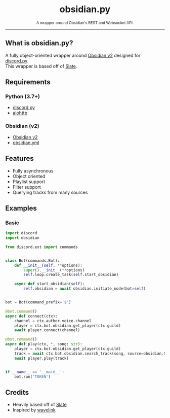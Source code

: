 <h1 align="center">
    obsidian.py
</h1>
<p align="center">
    <sup>
        A wrapper around Obsidian's REST and Websocket API.
    </sup>
</p>

----

## What is obsidian.py?
A fully object-oriented wrapper around [Obsidian v2](https://github.com/mixtape-bot/obsidian/blob/v2/) designed for [discord.py](https://github.com/Rapptz/discord.py/).  
This wrapper is based off of [Slate](https://github.com/Axelancerr/Slate).

## Requirements
### Python (3.7+)
- [discord.py](https://pypi.org/project/discord.py/)
- [aiohttp](https://pypi.org/project/aiohttp/)
### Obsidian (v2)
- [Obsidian v2](https://tinyurl.com/obsidian-v2)
- [obsidian.yml](https://github.com/mixtape-bot/obsidian/blob/v2/obsidian.yml/)

## Features
- Fully asynchronous
- Object oriented
- Playlist support
- Filter support
- Querying tracks from many sources 

## Examples 
### Basic
```py 
import discord
import obsidian

from discord.ext import commands


class Bot(commands.Bot):
    def __init__(self, **options):
        super().__init__(**options)
        self.loop.create_task(self.start_obsidian)

    async def start_obsidian(self):
        self.obsidian = await obsidian.initiate_node(bot=self)


bot = Bot(command_prefix='$')

@bot.command()
async def connect(ctx):
    channel = ctx.author.voice.channel
    player = ctx.bot.obsidian.get_player(ctx.guild)
    await player.connect(channel)

@bot.command()
async def play(ctx, *, song: str):
    player = ctx.bot.obsidian.get_player(ctx.guild)
    track = await ctx.bot.obsidian.search_track(song, source=obsidian.Source.YOUTUBE)
    await player.play(track)


if __name__ == '__main__':
    bot.run('TOKEN')

```

## Credits
- Heavily based off of [Slate](https://github.com/Axelancerr/Slate)
- Inspired by [wavelink](https://github.com/PythonistaGuild/Wavelink)
